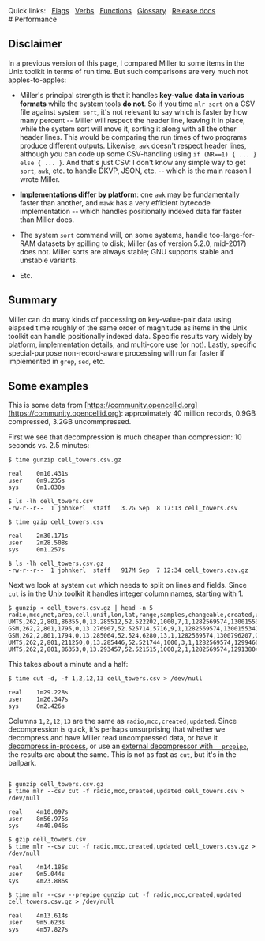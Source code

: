 <!---  PLEASE DO NOT EDIT DIRECTLY. EDIT THE .md.in FILE PLEASE. --->
<div>
<span class="quicklinks">
Quick links:
&nbsp;
<a class="quicklink" href="../reference-main-flag-list/index.html">Flags</a>
&nbsp;
<a class="quicklink" href="../reference-verbs/index.html">Verbs</a>
&nbsp;
<a class="quicklink" href="../reference-dsl-builtin-functions/index.html">Functions</a>
&nbsp;
<a class="quicklink" href="../glossary/index.html">Glossary</a>
&nbsp;
<a class="quicklink" href="../release-docs/index.html">Release docs</a>
</span>
</div>
# Performance

## Disclaimer

In a previous version of this page, I compared Miller to some items in the Unix toolkit in terms of run time. But such comparisons are very much not apples-to-apples:

* Miller's principal strength is that it handles **key-value data in various formats** while the system tools **do not**. So if you time `mlr sort` on a CSV file against system `sort`, it's not relevant to say which is faster by how many percent -- Miller will respect the header line, leaving it in place, while the system sort will move it, sorting it along with all the other header lines. This would be comparing the run times of two programs produce different outputs.  Likewise, `awk` doesn't respect header lines, although you can code up some CSV-handling using `if (NR==1) { ... } else { ... }`. And that's just CSV: I don't know any simple way to get `sort`, `awk`, etc. to handle DKVP, JSON, etc. -- which is the main reason I wrote Miller.

* **Implementations differ by platform**: one `awk` may be fundamentally faster than another, and `mawk` has a very efficient bytecode implementation -- which handles positionally indexed data far faster than Miller does.

* The system `sort` command will, on some systems, handle too-large-for-RAM datasets by spilling to disk; Miller (as of version 5.2.0, mid-2017) does not. Miller sorts are always stable; GNU supports stable and unstable variants.

* Etc.

## Summary

Miller can do many kinds of processing on key-value-pair data using elapsed time roughly of the same order of magnitude as items in the Unix toolkit can handle positionally indexed data. Specific results vary widely by platform, implementation details, and multi-core use (or not). Lastly, specific special-purpose non-record-aware processing will run far faster if implemented in `grep`, `sed`, etc.

## Some examples

This is some data from [https://community.opencellid.org](https://community.opencellid.org): approximately 40
million records, 0.9GB compressed, 3.2GB uncommpressed.

First we see that decompression is much cheaper than compression: 10 seconds vs. 2.5 minutes:

```
$ time gunzip cell_towers.csv.gz

real    0m10.431s
user    0m9.235s
sys     0m1.030s

$ ls -lh cell_towers.csv
-rw-r--r--  1 johnkerl  staff   3.2G Sep  8 17:13 cell_towers.csv

$ time gzip cell_towers.csv

real    2m30.171s
user    2m28.508s
sys     0m1.257s

$ ls -lh cell_towers.csv.gz
-rw-r--r--  1 johnkerl  staff   917M Sep  7 12:34 cell_towers.csv.gz

```

Next we look at system `cut` which needs to split on lines and fields. Since `cut` is in the
[Unix toolkit](unix-toolkit-context.md) it handles integer column names, starting with 1.

```
$ gunzip < cell_towers.csv.gz | head -n 5
radio,mcc,net,area,cell,unit,lon,lat,range,samples,changeable,created,updated,averageSignal
UMTS,262,2,801,86355,0,13.285512,52.522202,1000,7,1,1282569574,1300155341,0
GSM,262,2,801,1795,0,13.276907,52.525714,5716,9,1,1282569574,1300155341,0
GSM,262,2,801,1794,0,13.285064,52.524,6280,13,1,1282569574,1300796207,0
UMTS,262,2,801,211250,0,13.285446,52.521744,1000,3,1,1282569574,1299466955,0
UMTS,262,2,801,86353,0,13.293457,52.521515,1000,2,1,1282569574,1291380444,0
```

This takes about a minute and a half:

```
$ time cut -d, -f 1,2,12,13 cell_towers.csv > /dev/null

real    1m29.228s
user    1m26.347s
sys     0m2.426s
```

Columns `1,2,12,13` are the same as `radio,mcc,created,updated`. Since
decompression is quick, it's perhaps unsurprising that whether we decompress
and have Miller read uncompressed data, or have it [decompress
in-process](reference-main-compressed-data.md#automatic-detection-on-input), or
use an [external decompressor with
`--prepipe`](reference-main-compressed-data.md#external-decompressors-on-input),
the results are about the same. This is not as fast as `cut`, but it's in the ballpark.

```

$ gunzip cell_towers.csv.gz
$ time mlr --csv cut -f radio,mcc,created,updated cell_towers.csv > /dev/null

real    4m10.097s
user    8m56.975s
sys     4m40.046s

$ gzip cell_towers.csv
$ time mlr --csv cut -f radio,mcc,created,updated cell_towers.csv.gz > /dev/null

real    4m14.185s
user    9m5.044s
sys     4m23.886s

$ time mlr --csv --prepipe gunzip cut -f radio,mcc,created,updated cell_towers.csv.gz > /dev/null

real    4m13.614s
user    9m5.623s
sys     4m57.827s

```


